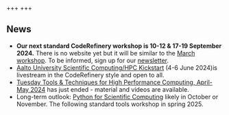 +++
+++

## News

- **Our next standard CodeRefinery workshop is 10-12 & 17-19 September
  2024.** There is no website yet but it will be similar to the [March
  workshop](https://coderefinery.github.io/2024-03-12-workshop/).  To
  be informed, sign up for our
  [newsletter](https://coderefinery.org/about/newsletter/).
- [Aalto University Scientific Computing/HPC
  Kickstart](https://scicomp.aalto.fi/training/scip/kickstart-2024/)
  (4-6 June 2024)is livestream in the CodeRefinery style and open to
  all.
- [Tuesday Tools & Techniques for High Performance Computing,
  April-May
  2024](https://scicomp.aalto.fi/training/scip/ttt4hpc-2024/) has just
  ended - material and videos are available.
- Long-term outlook: [Python for Scientific Computing](https://aaltoscicomp.github.io/python-for-scicomp/) likely in
  October or November.  The following standard tools workshop in spring 2025.
